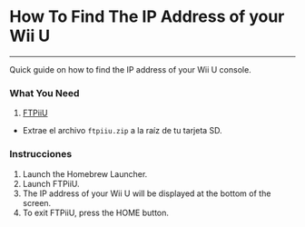 # How To Find The IP Address of your Wii U
---
Quick guide on how to find the IP address of your Wii U console.

### What You Need

1. [FTPiiU](https://apps.fortheusers.org/wiiu/ftpiiu)
 - Extrae el archivo `ftpiiu.zip` a la raíz de tu tarjeta SD.

### Instrucciones

1. Launch the Homebrew Launcher.
1. Launch FTPiiU.
1. The IP address of your Wii U will be displayed at the bottom of the screen.
1. To exit FTPiiU, press the HOME button.